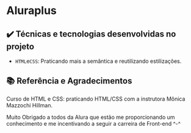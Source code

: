 # Aluraplus

## ✔️ Técnicas e tecnologias desenvolvidas no projeto

- `HTML`e`CSS`: 
Praticando mais a semântica e reutilizando estilizações.


## 📚 Referência e Agradecimentos 
Curso de
HTML e CSS: praticando HTML/CSS com a instrutora Mônica Mazzochi Hillman.

Muito Obrigado a todos da Alura que estão me proporcionando um conhecimento e me incentivando a seguir a carreira de Front-end ^-^
